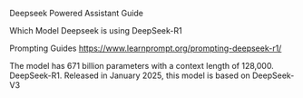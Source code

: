 Deepseek Powered Assistant Guide

Which Model
Deepseek is using DeepSeek-R1 


Prompting Guides
https://www.learnprompt.org/prompting-deepseek-r1/


The model has 671 billion parameters with a context length of 128,000. DeepSeek-R1. Released in January 2025, this model is based on DeepSeek-V3 